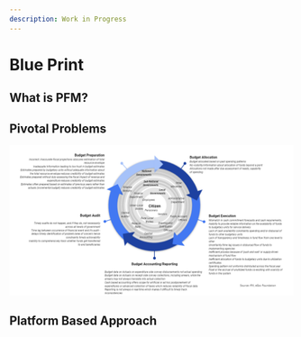```yaml
---
description: Work in Progress
---
```


# Blue Print

## What is PFM?

## Pivotal Problems 

![](.gitbook/assets/image%20%2828%29.png)

## Platform Based Approach

